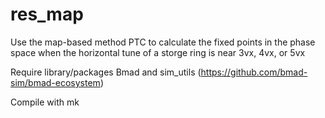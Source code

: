 # res_map
Use the map-based method PTC to calculate the fixed points in the phase space when the horizontal tune of a storge ring is near 3vx, 4vx, or 5vx

Require library/packages Bmad and sim_utils (https://github.com/bmad-sim/bmad-ecosystem)

Compile with mk
